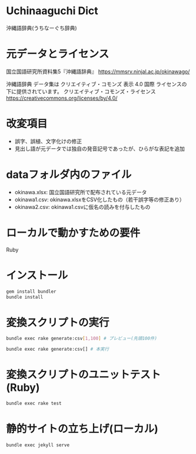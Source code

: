 # Uchinaaguchi Dict

沖縄語辞典(うちなーぐち辞典)


# 元データとライセンス

国立国語研究所資料集5『沖縄語辞典』
https://mmsrv.ninjal.ac.jp/okinawago/

沖縄語辞典 データ集は クリエイティブ・コモンズ 表示 4.0 国際 ライセンスの下に提供されています。
クリエイティブ・コモンズ・ライセンス
https://creativecommons.org/licenses/by/4.0/


# 改変項目

- 誤字、誤植、文字化けの修正
- 見出し語が元データでは独自の発音記号であったが、ひらがな表記を追加


# dataフォルダ内のファイル

- okinawa.xlsx: 国立国語研究所で配布されている元データ
- okinawa1.csv: okinawa.xlsxをCSV化したもの（若干誤字等の修正あり）
- okinawa2.csv: okinawa1.csvに仮名の読みを付与したもの


# ローカルで動かすための要件

Ruby

# インストール

```bash
gem install bundler
bundle install
```

# 変換スクリプトの実行

```bash
bundle exec rake generate:csv[1,100] # プレビュー(先頭100件)

bundle exec rake generate:csv[] # 本実行
```

# 変換スクリプトのユニットテスト(Ruby)

```bash
bundle exec rake test
```

# 静的サイトの立ち上げ(ローカル)

```bash
bundle exec jekyll serve
```


